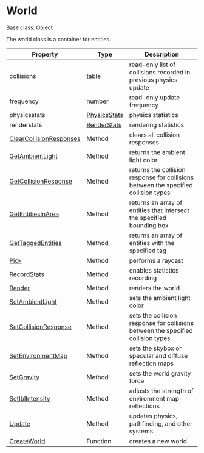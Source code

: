 # World

Base class: [Object](Object.md)

The world class is a container for entities.

| Property         | Type                            | Description                                                       |
|------------------|---------------------------------|-------------------------------------------------------------------|
| collisions       | [table](https://www.lua.org/manual/5.4/manual.html#6.6) | read-only list of collisions recorded in previous physics update |
| frequency        | number                    | read-only update frequency                                         |
| physicsstats     | [PhysicsStats](PhysicsStats.md)    | physics statistics                                                  |
| renderstats      | [RenderStats](RenderStats.md)      | rendering statistics                                                 |
| [ClearCollisionResponses](World_ClearCollisionResponses.md)     | Method                          | clears all collision responses                                   |
| [GetAmbientLight](World_GetAmbientLight.md)            | Method                          | returns the ambient light color                                  |
| [GetCollisionResponse](World_GetCollisionResponse.md)        | Method                          | returns the collision response for collisions between the specified collision types |
| [GetEntitiesInArea](World_GetEntitiesInArea.md)          | Method                          | returns an array of entities that intersect the specified bounding box |
| [GetTaggedEntities](World_GetTaggedEntities.md)           | Method                          | returns an array of entities with the specified tag              |
| [Pick](World_Pick.md)                          | Method                          | performs a raycast                                              |
| [RecordStats](World_RecordStats.md)                    | Method                          | enables statistics recording                                    |
| [Render](World_Render.md)                        | Method                          | renders the world                                                |
| [SetAmbientLight](World_SetAmbientLight.md)              | Method                          | sets the ambient light color                                    |
| [SetCollisionResponse](World_SetCollisionResponse.md)         | Method                          | sets the collision response for collisions between the specified collision types |
| [SetEnvironmentMap](World_SetEnvironmentMap.md)          | Method                          | sets the skybox or specular and diffuse reflection maps         |
| [SetGravity](World_SetGravity.md)                    | Method                          | sets the world gravity force                                    |
| [SetIblIntensity](World_SetIblIntensity.md)              | Method                          | adjusts the strength of environment map reflections              |
| [Update](World_Update.md)                       | Method                          | updates physics, pathfinding, and other systems                 |
| [CreateWorld](CreateWorld.md)                    | Function                        | creates a new world                                              |
